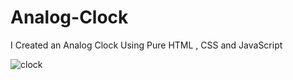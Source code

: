 # Analog-Clock
I Created an Analog Clock Using Pure HTML , CSS and JavaScript

![clock](https://user-images.githubusercontent.com/118756089/203347659-3c98176b-b6c7-40fc-9aa7-48719e9cd2ea.png)
